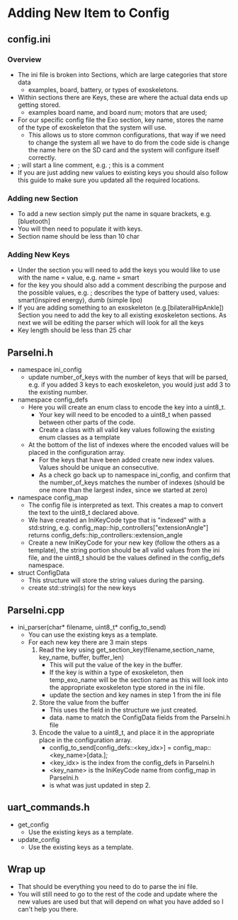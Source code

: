 # Adding New Item to Config
## config.ini
### Overview
- The ini file is broken into Sections, which are large categories that store data
    - examples, board, battery, or types of exoskeletons.
- Within sections there are Keys, these are where the actual data ends up getting stored.
    - examples board name, and board num; motors that are used;
- For our specific config file the Exo section, key name, stores the name of the type of exoskeleton that the system will use.
    - This allows us to store common configurations, that way if we need to change the system all we have to do from the code side is change the name here on the SD card and the system will configure itself correctly.
- ; will start a line comment, e.g. ; this is a comment
- If you are just adding new values to existing keys you should also follow this guide to make sure you updated all the required locations.

### Adding new Section
- To add a new section simply put the name in square brackets, e.g. [bluetooth]
- You will then need to populate it with keys.
- Section name should be less than 10 char

### Adding New Keys
- Under the section you will need to add the keys you would like to use with the name = value, e.g. name = smart
- for the key you should also add a comment describing the purpose and the possible values, e.g. ; describes the type of battery used, values: smart(inspired energy), dumb (simple lipo)
- If you are adding something to an exoskeleton (e.g.[bilateralHipAnkle]) Section you need to add the key to all existing exoskeleton sections. As next we will be editing the parser which will look for all the keys
- Key length should be less than 25 char

## ParseIni.h
- namespace ini_config
    - update number_of_keys with the number of keys that will be parsed, e.g. if you added 3 keys to each exoskeleton, you would just add 3 to the existing number.
- namespace config_defs
    - Here you will create an enum class to encode the key into a uint8_t.
        - Your key will need to be encoded to a uint8_t when passed between other parts of the code. 
        - Create a class with all valid key values following the existing enum classes as a template
    - At the bottom of the list of indexes where the encoded values will be placed in the configuration array.
        - For the keys that have been added create new index values.  Values should be unique an consecutive.
        - As a check go back up to namespace ini_config, and confirm that the number_of_keys matches the number of indexes (should be one more than the largest index, since we started at zero)
- namespace config_map        
    - The config file is interpreted as text.  This creates a map to convert the text to the uint8_t declared above.
    - We have created an IniKeyCode type that is "indexed" with a std:string, e.g. config_map::hip_controllers["extensionAngle"] returns config_defs::hip_controllers::extension_angle
    - Create a new IniKeyCode for your new key (follow the others as a template), the string portion should be all valid values from the ini file, and the uint8_t should be the values defined in the config_defs namespace.
- struct ConfigData
    - This structure will store the string values during the parsing.
    - create std::string(s) for the new keys
    
## ParseIni.cpp
- ini_parser(char* filename, uint8_t* config_to_send)
    - You can use the existing keys as a template.
    - For each new key there are 3 main steps
        1. Read the key using get_section_key(filename,section_name, key_name, buffer, buffer_len)
            - This will put the value of the key in the buffer.
            - If the key is within a type of exoskeleton, then temp_exo_name will be the section name as this will look into the appropriate exoskeleton type stored in the ini file.
            - update the section and key names in step 1 from the ini file
        2. Store the value from the buffer
            - This uses the field in the structure we just created.
            - data.<field> name to match the ConfigData fields from the ParseIni.h file
        3. Encode the value to a uint8_t, and place it in the appropriate place in the configuration array.
            - config_to_send[config_defs::<key_idx>] = config_map::<key_name>[data.<field>];
            - <key_idx> is the index from the config_defs in ParseIni.h
            - <key_name> is the IniKeyCode name from config_map in ParseIni.h
            - <field> is what was just updated in step 2.

## uart_commands.h
- get_config
	- Use the existing keys as a template. 
- update_config
	- Use the existing keys as a template.
            
## Wrap up
- That should be everything you need to do to parse the ini file.
- You will still need to go to the rest of the code and update where the new values are used but that will depend on what you have added so I can't help you there.
            
            
    